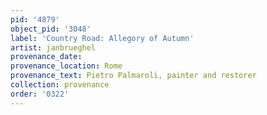 ```yaml
---
pid: '4879'
object_pid: '3048'
label: 'Country Road: Allegory of Autumn'
artist: janbrueghel
provenance_date:
provenance_location: Rome
provenance_text: Pietro Palmaroli, painter and restorer
collection: provenance
order: '0322'
---
```

